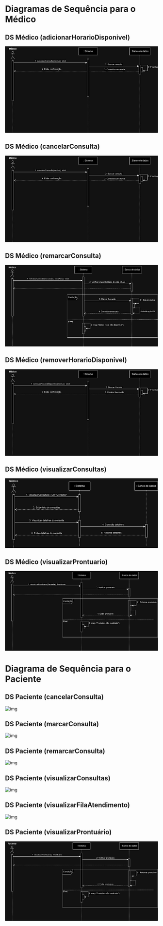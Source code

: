 # Diagramas de Sequência para o Médico
## DS Médico (adicionarHorarioDisponivel)
![img](https://github.com/abreulucass/APP-WebDoctors/blob/main/imagens/diagramas-de-sequ%C3%AAncia/DS%20M%C3%A9dico%20(cancelarConsulta).jpg?raw=true)

## DS Médico (cancelarConsulta)
![img](https://github.com/abreulucass/APP-WebDoctors/blob/main/imagens/diagramas-de-sequ%C3%AAncia/DS%20M%C3%A9dico%20(cancelarConsulta).jpg?raw=true)

## DS Médico (remarcarConsulta)
![img](https://github.com/abreulucass/APP-WebDoctors/blob/main/imagens/diagramas-de-sequ%C3%AAncia/DS%20M%C3%A9dico%20(remarcarConsulta).jpg?raw=true)

## DS Médico (removerHorarioDisponivel)
![img](https://github.com/abreulucass/APP-WebDoctors/blob/main/imagens/diagramas-de-sequ%C3%AAncia/DS%20M%C3%A9dico%20(removerHorarioDisponivel).jpg?raw=true)

## DS Médico (visualizarConsultas)
![img](https://github.com/abreulucass/APP-WebDoctors/blob/main/imagens/diagramas-de-sequ%C3%AAncia/DS%20M%C3%A9dico%20(visualizarConsultas).jpg?raw=true)

## DS Médico (visualizarProntuario)
![img](https://github.com/abreulucass/APP-WebDoctors/blob/main/imagens/diagramas-de-sequ%C3%AAncia/DS%20M%C3%A9dico%20(visualizarProntuario).jpg?raw=true)

# Diagrama de Sequência para o Paciente
## DS Paciente (cancelarConsulta)
![img](https://github.com/abreulucass/APP-WebDoctors/blob/main/imagens/diagramas-de-sequ%C3%AAncia/DS%20Paciente%20(cancelarConsulta).jpg?raw=true)

## DS Paciente (marcarConsulta)
![img](https://github.com/abreulucass/APP-WebDoctors/blob/main/imagens/diagramas-de-sequ%C3%AAncia/DS%20Paciente%20(marcarConsulta).jpg?raw=true)

## DS Paciente (remarcarConsulta)
![img](https://github.com/abreulucass/APP-WebDoctors/blob/main/imagens/diagramas-de-sequ%C3%AAncia/DS%20Paciente%20(remarcarConsulta).jpg?raw=true)

## DS Paciente (visualizarConsultas)
![img](https://github.com/abreulucass/APP-WebDoctors/blob/main/imagens/diagramas-de-sequ%C3%AAncia/DS%20Paciente%20(visualizarConsultas).jpg?raw=true)

## DS Paciente (visualizarFilaAtendimento)
![img](https://github.com/abreulucass/APP-WebDoctors/blob/main/imagens/diagramas-de-sequ%C3%AAncia/DS%20Paciente%20(visualizarFilaAtendimento).jpg?raw=true)

## DS Paciente (visualizarProntuário)
![img](https://github.com/abreulucass/APP-WebDoctors/blob/main/imagens/diagramas-de-sequ%C3%AAncia/DS%20Paciente%20(visualizarProntu%C3%A1rio).jpg?raw=true)
